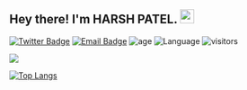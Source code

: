 <h2> Hey there! I'm HARSH PATEL. <img src="https://github.com/souvikguria98/souvikguria98/blob/master/Hi.gif" width="25"></h2>

[![Twitter Badge](https://img.shields.io/badge/-Twitter-1da1f2?style=flat-square&labelColor=1da1f2&logo=twitter&logoColor=white&link=https://twitter.com/HarshPatelN1)](https://twitter.com/HarshPatelN1)
[![Email Badge](https://img.shields.io/badge/-Email-c14438?style=flat-square&logo=Gmail&logoColor=white&link=mailto:harshnpatel9@gmail.com)](mailto:harshnpatel9@gmail.com)
![age](https://img.shields.io/badge/age-17-blue)
![Language](https://img.shields.io/badge/focus-Python-brightgreen)
![visitors](https://komarev.com/ghpvc/?username=HarshPatel5940&label=visitors)

<img align="centre" src="https://github-readme-stats.vercel.app/api?username=HarshPatel5940&include_all_commits=True&count_private=True&show_icons=True&line_height=20">

[![Top Langs](https://github-readme-stats.vercel.app/api/top-langs/?username=HarshPatel5940&layout=compact&text_color=daf7dc&bg_color=151515)](https://github.com/HarshPatel5940/github-readme-stats)
